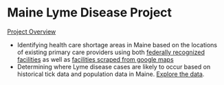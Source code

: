 # Maine Lyme Disease Project

[Project Overview](project_overview.html)

- Identifying health care shortage areas in Maine based on the locations of existing primary care providers using both [federally recognized facilities](maine_pcp_fed.html) as well as [facilities scraped from google maps](maine_pcp.html)
- Determining where Lyme disease cases are likely to occur based on historical tick data and population data in Maine. [Explore the data](pop_lyme_leaflet.html).
